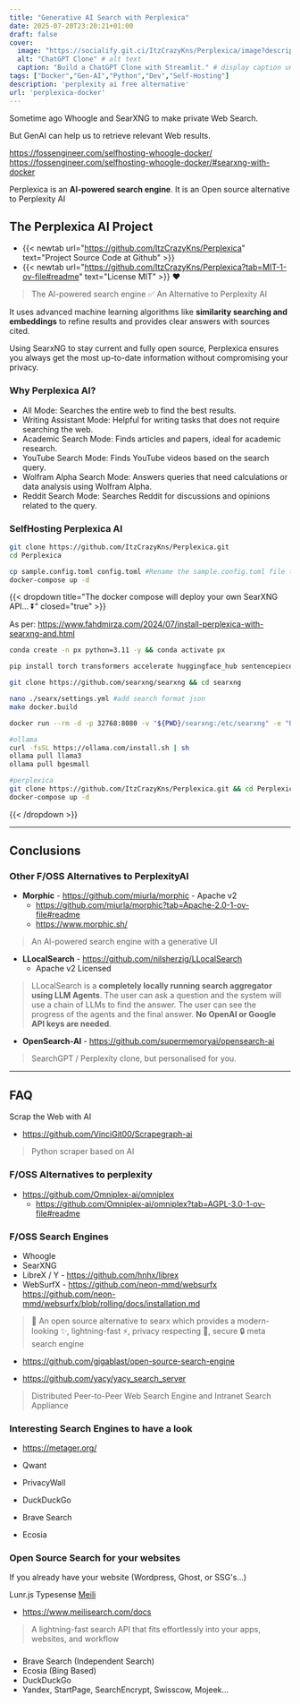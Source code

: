 ```yaml
---
title: "Generative AI Search with Perplexica"
date: 2025-07-20T23:20:21+01:00
draft: false
cover:
  image: "https://socialify.git.ci/ItzCrazyKns/Perplexica/image?description=1&font=Inter&language=1&name=1&stargazers=1&theme=Auto"
  alt: "ChatGPT Clone" # alt text
  caption: "Build a ChatGPT Clone with Streamlit." # display caption under cover
tags: ["Docker","Gen-AI","Python","Dev","Self-Hosting"]
description: 'perplexity ai free alternative'
url: 'perplexica-docker'
---
```


<!-- 
https://www.fahdmirza.com/2024/07/install-perplexica-with-searxng-and.html
 -->

Sometime ago Whoogle and SearXNG to make private Web Search.

But GenAI can help us to retrieve relevant Web results.

https://fossengineer.com/selfhosting-whoogle-docker/
https://fossengineer.com/selfhosting-whoogle-docker/#searxng-with-docker

Perplexica is an **AI-powered search engine**. It is an Open source alternative to Perplexity AI

## The Perplexica AI Project

  * {{< newtab url="https://github.com/ItzCrazyKns/Perplexica" text="Project Source Code at Github" >}}
  * {{< newtab url="https://github.com/ItzCrazyKns/Perplexica?tab=MIT-1-ov-file#readme" text="License MIT" >}} ❤️

> The AI-powered search engine ✅ An Alternative to Perplexity AI

It uses advanced machine learning algorithms like **similarity searching and embeddings** to refine results and provides clear answers with sources cited.

Using SearxNG to stay current and fully open source, Perplexica ensures you always get the most up-to-date information without compromising your privacy.

### Why Perplexica AI?


* All Mode: Searches the entire web to find the best results.
* Writing Assistant Mode: Helpful for writing tasks that does not require searching the web.
* Academic Search Mode: Finds articles and papers, ideal for academic research.
* YouTube Search Mode: Finds YouTube videos based on the search query.
* Wolfram Alpha Search Mode: Answers queries that need calculations or data analysis using Wolfram Alpha.
* Reddit Search Mode: Searches Reddit for discussions and opinions related to the query.

### SelfHosting Perplexica AI

```sh
git clone https://github.com/ItzCrazyKns/Perplexica.git
cd Perplexica

cp sample.config.toml config.toml #Rename the sample.config.toml file to config.toml
docker-compose up -d
```

{{< dropdown title="The docker compose will deploy your own SearXNG API... ⏬" closed="true" >}}

As per:  https://www.fahdmirza.com/2024/07/install-perplexica-with-searxng-and.html


```sh
conda create -n px python=3.11 -y && conda activate px

pip install torch transformers accelerate huggingface_hub sentencepiece 

git clone https://github.com/searxng/searxng && cd searxng

nano ./searx/settings.yml #add search format json
make docker.build   

docker run --rm -d -p 32768:8080 -v "${PWD}/searxng:/etc/searxng" -e "BASE_URL=http://localhost:$PORT/" -e "INSTANCE_NAME=my-instance" searxng/searxng

#ollama
curl -fsSL https://ollama.com/install.sh | sh
ollama pull llama3
ollama pull bgesmall

#perplexica
git clone https://github.com/ItzCrazyKns/Perplexica.git && cd Perplexica
docker-compose up -d


```

{{< /dropdown >}}

---

## Conclusions

### Other F/OSS Alternatives to PerplexityAI

* **Morphic** - https://github.com/miurla/morphic - Apache v2
  * https://github.com/miurla/morphic?tab=Apache-2.0-1-ov-file#readme
  * https://www.morphic.sh/

> An AI-powered search engine with a generative UI

* **LLocalSearch** - https://github.com/nilsherzig/LLocalSearch
  * Apache v2 Licensed

> LLocalSearch is a **completely locally running search aggregator using LLM Agents**. The user can ask a question and the system will use a chain of LLMs to find the answer. The user can see the progress of the agents and the final answer. **No OpenAI or Google API keys are needed**.

* **OpenSearch-AI** - https://github.com/supermemoryai/opensearch-ai

>  SearchGPT / Perplexity clone, but personalised for you. 

---

## FAQ

Scrap the Web with AI

* https://github.com/VinciGit00/Scrapegraph-ai

> Python scraper based on AI

### F/OSS Alternatives to perplexity

* https://github.com/Omniplex-ai/omniplex
  * https://github.com/Omniplex-ai/omniplex?tab=AGPL-3.0-1-ov-file#readme

### F/OSS Search Engines

* Whoogle
* SearXNG
* LibreX / Y - https://github.com/hnhx/librex
* WebSurfX - https://github.com/neon-mmd/websurfx
  https://github.com/neon-mmd/websurfx/blob/rolling/docs/installation.md
> 🚀 An open source alternative to searx which provides a modern-looking ✨, lightning-fast ⚡, privacy respecting 🥸, secure 🔒 meta search engine

* https://github.com/gigablast/open-source-search-engine

* https://github.com/yacy/yacy_search_server

> Distributed Peer-to-Peer Web Search Engine and Intranet Search Appliance



### Interesting Search Engines to have a look

* https://metager.org/

* Qwant
* PrivacyWall
* DuckDuckGo
* Brave Search
* Ecosia


### Open Source Search for your websites

If you already have your website (Wordpress, Ghost, or SSG's...)

Lunr.js
Typesense
[Meili](https://github.com/meilisearch/meilisearch)

* https://www.meilisearch.com/docs

> A lightning-fast search API that fits effortlessly into your apps, websites, and workflow


### 

* Brave Search (Independent Search)
* Ecosia (Bing Based)
* DuckDuckGo
* Yandex, StartPage, SearchEncrypt, Swisscow, Mojeek...